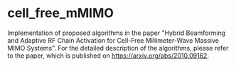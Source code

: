 # cell_free_mMIMO
Implementation of proposed algorithms in the paper "Hybrid Beamforming and Adaptive RF Chain Activation for Cell-Free Millimeter-Wave Massive MIMO Systems". For the detailed description of the algorithms, please refer to the paper, which is published on https://arxiv.org/abs/2010.09162.
